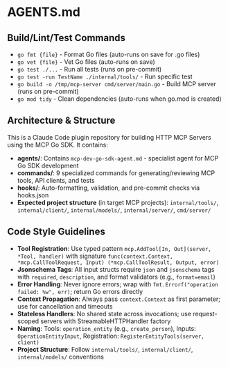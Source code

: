 # AGENTS.md

## Build/Lint/Test Commands
- `go fmt {file}` - Format Go files (auto-runs on save for .go files)
- `go vet {file}` - Vet Go files (auto-runs on save)
- `go test ./...` - Run all tests (runs on pre-commit)
- `go test -run TestName ./internal/tools/` - Run specific test
- `go build -o /tmp/mcp-server cmd/server/main.go` - Build MCP server (runs on pre-commit)
- `go mod tidy` - Clean dependencies (auto-runs when go.mod is created)

## Architecture & Structure
This is a Claude Code plugin repository for building HTTP MCP Servers using the MCP Go SDK. It contains:
- **agents/**: Contains `mcp-dev-go-sdk-agent.md` - specialist agent for MCP Go SDK development
- **commands/**: 9 specialized commands for generating/reviewing MCP tools, API clients, and tests
- **hooks/**: Auto-formatting, validation, and pre-commit checks via hooks.json
- **Expected project structure** (in target MCP projects): `internal/tools/`, `internal/client/`, `internal/models/`, `internal/server/`, `cmd/server/`

## Code Style Guidelines
- **Tool Registration**: Use typed pattern `mcp.AddTool[In, Out](server, *Tool, handler)` with signature `func(context.Context, *mcp.CallToolRequest, Input) (*mcp.CallToolResult, Output, error)`
- **Jsonschema Tags**: All input structs require `json` and `jsonschema` tags with `required`, `description`, and format validators (e.g., `format=email`)
- **Error Handling**: Never ignore errors; wrap with `fmt.Errorf("operation failed: %w", err)`; return Go errors directly
- **Context Propagation**: Always pass `context.Context` as first parameter; use for cancellation and timeouts
- **Stateless Handlers**: No shared state across invocations; use request-scoped servers with StreamableHTTPHandler factory
- **Naming**: Tools: `operation_entity` (e.g., `create_person`), Inputs: `OperationEntityInput`, Registration: `RegisterEntityTools(server, client)`
- **Project Structure**: Follow `internal/tools/`, `internal/client/`, `internal/models/` conventions
